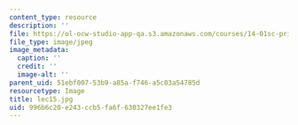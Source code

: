 ```yaml
---
content_type: resource
description: ''
file: https://ol-ocw-studio-app-qa.s3.amazonaws.com/courses/14-01sc-principles-of-microeconomics-fall-2011/996b6c20e243ccb5fa6f630327ee1fe3_lec15.jpg
file_type: image/jpeg
image_metadata:
  caption: ''
  credit: ''
  image-alt: ''
parent_uid: 51ebf007-53b9-a85a-f746-a5c03a54785d
resourcetype: Image
title: lec15.jpg
uid: 996b6c20-e243-ccb5-fa6f-630327ee1fe3
---
```

